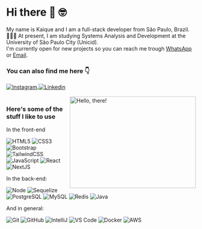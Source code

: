 
# Hi there 👋 🤓

My name is Kaique and I am a full-stack developer from São Paulo, Brazil.<br>
🧑🏻‍🎓 At present, I am studying Systems Analysis and Development at the University of São Paulo City (Unicid).<br>
I'm currently open for new projects so you can reach me trough [WhatsApp](https://wa.me/5511986210539) or [Email](mailto:kaique.eliasbr729@gmail.com).

### You can also find me here 👇

<div>
<a href="https://www.instagram.com/kaiqueelias729/" target="_blank">
 <img align="center" src="https://img.shields.io/badge/Instagram-E4405F?style=for-the-badge&logo=instagram&logoColor=white" alt="Instagram"/>
</a>

<a href="https://www.linkedin.com/in/kaique-elias/" target="_blank">
 <img align="center" src="https://img.shields.io/badge/LinkedIn-0077B5?style=for-the-badge&logo=linkedin&logoColor=white" alt="Linkedin"/>
</a>

</div>
<br>

<a href="#">
<img src="https://media1.tenor.com/images/a7bd6b94430c1e66148d580209e377c5/tenor.gif?itemid=5043108" title="hello" width="335" height="243" align="right" alt="Hello, there!">
</a>

### Here's some of the stuff I like to use

In the front-end

![HTML5](https://img.shields.io/badge/-HTML5-232323?style=flat&labelColor=E34F26&logo=html5&logoColor=ffffff)
![CSS3](https://img.shields.io/badge/-CSS3-232323?style=flat&labelColor=1572B6&logo=css3&logoColor=ffffff)
![Bootstrap](https://img.shields.io/badge/-Bootstrap-232323?style=flat&labelColor=7952B3&logo=bootstrap&logoColor=ffffff)
![TailwindCSS](https://img.shields.io/badge/-Tailwind-232323?style=flat&labelColor=06B6D4&logo=tailwindcss&logoColor=ffffff)
![JavaScript](https://img.shields.io/badge/-JavaScript-232323?style=flat&labelColor=000000&logo=javascript&logoColor=F7DF1E)
![React](https://img.shields.io/badge/-React-232323?style=flat&labelColor=61DAFB&logo=react&logoColor=000000)
![NextJS](https://img.shields.io/badge/-NextJS-232323?style=flat&labelColor=000000&logo=nextdotjs&logoColor=ffffff)

In the back-end:

![Node](https://img.shields.io/badge/-Node-232323?style=flat&labelColor=000000&logo=nodedotjs&logoColor=339933)
![Sequelize](https://img.shields.io/badge/-Sequelize-232323?style=flat&labelColor=000000&logo=sequelize&logoColor=52B0E7)
![PostgreSQL](https://img.shields.io/badge/-PostgreSQL-232323?style=flat&labelColor=4169E1&logo=postgresql&logoColor=ffffff)
![MySQL](https://img.shields.io/badge/-MySQL-232323?style=flat&labelColor=4479A1&logo=mysql&logoColor=ffffff)
![Redis](https://img.shields.io/badge/-Redis-232323?style=flat&labelColor=000000&logo=redis&logoColor=52B0E7)
![Java](https://img.shields.io/badge/-Java-232323?style=flat&labelColor=000000&logo=jetbrains&logoColor=F7DF1E)

And in general:

![Git](https://img.shields.io/badge/-Git-F05032?style=flat-square&labelColor=F05032&logo=git&logoColor=ffffff)
![GitHub](https://img.shields.io/badge/-GitHub-000000?style=flat-square&labelColor=000000&logo=github&logoColor=ffffff)
![IntelliJ](https://img.shields.io/badge/-IntelliJ-232323?style=flat&labelColor=0000000&logo=intellijidea&logoColor=1572B6)
![VS Code](https://img.shields.io/badge/-VScode-232323?style=flat&labelColor=1572B6&logo=visualstudiocode&logoColor=ffffff)
![Docker](https://img.shields.io/badge/-Docker-232323?style=flat&labelColor=1572B6&logo=docker&logoColor=ffffff)
![AWS](https://img.shields.io/badge/-AWS-232323?style=flat&labelColor=000000&logo=amazonwebservices&logoColor=F7DF1E)






